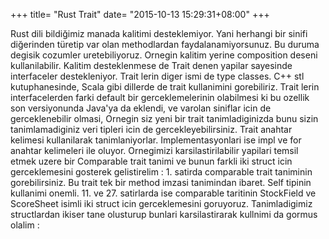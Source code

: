 +++
title= "Rust Trait"
date= "2015-10-13 15:29:31+08:00"
+++


Rust dili bildiğimiz manada kalitimi desteklemiyor. Yani herhangi bir sinifi diğerinden türetip var olan methodlardan faydalanamiyorsunuz. Bu duruma degisik cozumler uretebiliyoruz. Ornegin kalitim yerine composition deseni kullanilabilir. Kalitim desteklenmese de Trait denen yapilar sayesinde interfaceler destekleniyor. Trait lerin diger ismi de type classes. C++ stl kutuphanesinde, Scala gibi dillerde de trait kullanimini gorebiliriz. Trait lerin interfacelerden farki default bir gerceklemelerinin olabilmesi ki bu ozellik son versiyonunda Java'ya da eklendi, ve varolan siniflar icin de gerceklenebilir olmasi, Ornegin siz yeni bir trait tanimladiginizda bunu sizin tanimlamadiginiz veri tipleri icin de gercekleyebilirsiniz. Trait anahtar kelimesi kullanilarak tanimlaniyorlar. Implementasyonlari ise impl ve for anahtar kelimeleri ile oluyor. Ornegimizi karsilastirilabilir yapilari temsil etmek uzere bir Comparable trait tanimi ve bunun farkli iki struct icin gerceklemesini gosterek gelistirelim :  1\. satirda comparable trait taniminin gorebilirsiniz. Bu trait tek bir method imzasi tanimindan ibaret. Self tipinin kullanimi onemli. 11. ve 27. satirlarda ise comparable taritinin StockField ve ScoreSheet isimli iki struct icin gerceklemesini goruyoruz. Tanimladigimiz structlardan ikiser tane olusturup bunlari karsilastirarak kullnimi da gormus olalim :
